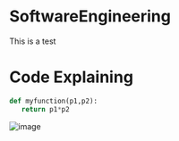 # SoftwareEngineering
This is a test
# Code Explaining
```python
def myfunction(p1,p2):
   return p1*p2
``` 
![image](https://github.com/Tidustseng/SoftwareEngineering/blob/master/.png)
